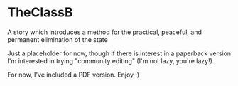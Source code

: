 # TheClassB
A story which introduces a method for the practical, peaceful, and permanent elimination of the state

Just a placeholder for now, though if there is interest in a paperback version I'm interested in trying "community editing" (I'm not lazy, you're lazy!).

For now, I've included a PDF version.  Enjoy :)

